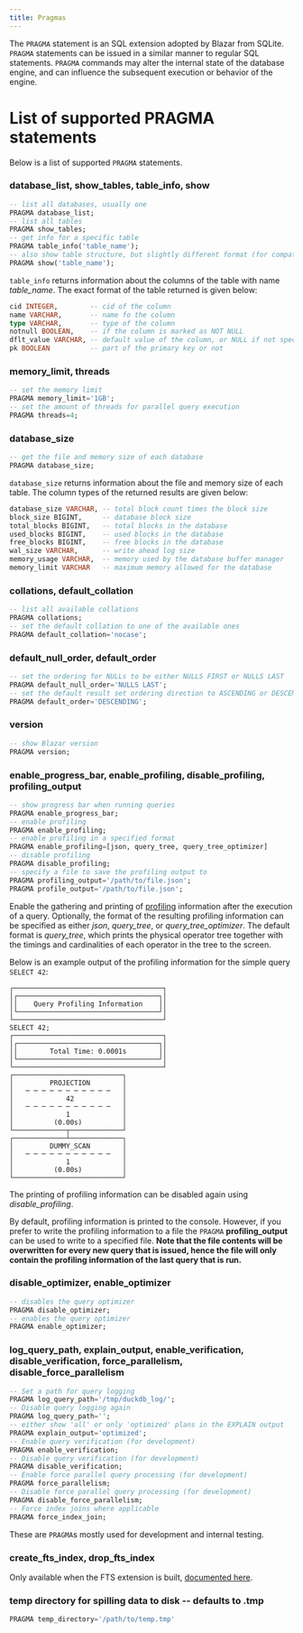 ```yaml
---
title: Pragmas
---
```


The `PRAGMA` statement is an SQL extension adopted by Blazar from SQLite. `PRAGMA` statements can be issued in a similar manner to regular SQL statements. `PRAGMA` commands may alter the internal state of the database engine, and can influence the subsequent execution or behavior of the engine.

# List of supported PRAGMA statements
Below is a list of supported `PRAGMA` statements.


### database_list, show_tables, table_info, show
```sql
-- list all databases, usually one
PRAGMA database_list;
-- list all tables
PRAGMA show_tables;
-- get info for a specific table
PRAGMA table_info('table_name');
-- also show table structure, but slightly different format (for compatibility)
PRAGMA show('table_name');

```

`table_info` returns information about the columns of the table with name *table_name*. The exact format of the table returned is given below:

```sql
cid INTEGER,        -- cid of the column
name VARCHAR,       -- name fo the column
type VARCHAR,       -- type of the column
notnull BOOLEAN,    -- if the column is marked as NOT NULL
dflt_value VARCHAR, -- default value of the column, or NULL if not specified
pk BOOLEAN          -- part of the primary key or not
```

### memory_limit, threads
```sql
-- set the memory limit
PRAGMA memory_limit='1GB';
-- set the amount of threads for parallel query execution
PRAGMA threads=4;
```

### database_size
```sql
-- get the file and memory size of each database
PRAGMA database_size;
```

`database_size` returns information about the file and memory size of each table. The column types of the returned results are given below:

```sql
database_size VARCHAR, -- total block count times the block size
block_size BIGINT,     -- database block size
total_blocks BIGINT,   -- total blocks in the database
used_blocks BIGINT,    -- used blocks in the database
free_blocks BIGINT,    -- free blocks in the database
wal_size VARCHAR,      -- write ahead log size
memory_usage VARCHAR,  -- memory used by the database buffer manager
memory_limit VARCHAR   -- maximum memory allowed for the database
```

### collations, default_collation
```sql
-- list all available collations
PRAGMA collations;
-- set the default collation to one of the available ones
PRAGMA default_collation='nocase';
```


### default_null_order, default_order
```sql
-- set the ordering for NULLs to be either NULLS FIRST or NULLS LAST
PRAGMA default_null_order='NULLS LAST';
-- set the default result set ordering direction to ASCENDING or DESCENDING
PRAGMA default_order='DESCENDING';
```

### version
```sql
-- show Blazar version
PRAGMA version;
```

### enable_progress_bar, enable_profiling, disable_profiling, profiling_output
```sql
-- show progress bar when running queries
PRAGMA enable_progress_bar;
-- enable profiling
PRAGMA enable_profiling;
-- enable profiling in a specified format
PRAGMA enable_profiling=[json, query_tree, query_tree_optimizer]
-- disable profiling
PRAGMA disable_profiling;
-- specify a file to save the profiling output to
PRAGMA profiling_output='/path/to/file.json';
PRAGMA profile_output='/path/to/file.json';
```

Enable the gathering and printing of [profiling](/docs/develop/profiling) information after the execution of a query. Optionally, the format of the resulting profiling information can be specified as either *json*, *query_tree*, or *query_tree_optimizer*. The default format is *query_tree*, which prints the physical operator tree together with the timings and cardinalities of each operator in the tree to the screen.

Below is an example output of the profiling information for the simple query ```SELECT 42```:

```
┌─────────────────────────────────────┐
│┌───────────────────────────────────┐│
││    Query Profiling Information    ││
│└───────────────────────────────────┘│
└─────────────────────────────────────┘
SELECT 42;
┌─────────────────────────────────────┐
│┌───────────────────────────────────┐│
││        Total Time: 0.0001s        ││
│└───────────────────────────────────┘│
└─────────────────────────────────────┘
┌───────────────────────────┐
│         PROJECTION        │
│   ─ ─ ─ ─ ─ ─ ─ ─ ─ ─ ─   │
│             42            │
│   ─ ─ ─ ─ ─ ─ ─ ─ ─ ─ ─   │
│             1             │
│          (0.00s)          │
└─────────────┬─────────────┘                             
┌─────────────┴─────────────┐
│         DUMMY_SCAN        │
│   ─ ─ ─ ─ ─ ─ ─ ─ ─ ─ ─   │
│             1             │
│          (0.00s)          │
└───────────────────────────┘
```

The printing of profiling information can be disabled again using *disable_profiling*.

By default, profiling information is printed to the console. However, if you prefer to write the profiling information to a file the `PRAGMA` **profiling_output** can be used to write to a specified file. **Note that the file contents will be overwritten for every new query that is issued, hence the file will only contain the profiling information of the last query that is run.**

### disable_optimizer, enable_optimizer
```sql
-- disables the query optimizer
PRAGMA disable_optimizer;
-- enables the query optimizer
PRAGMA enable_optimizer;
```

### log_query_path, explain_output, enable_verification, disable_verification, force_parallelism, disable_force_parallelism
```sql
-- Set a path for query logging
PRAGMA log_query_path='/tmp/duckdb_log/';
-- Disable query logging again
PRAGMA log_query_path='';
-- either show 'all' or only 'optimized' plans in the EXPLAIN output
PRAGMA explain_output='optimized';
-- Enable query verification (for development)
PRAGMA enable_verification;
-- Disable query verification (for development)
PRAGMA disable_verification;
-- Enable force parallel query processing (for development)
PRAGMA force_parallelism;
-- Disable force parallel query processing (for development)
PRAGMA disable_force_parallelism;
-- Force index joins where applicable
PRAGMA force_index_join;
```

These are `PRAGMA`s mostly used for development and internal testing.

### create_fts_index, drop_fts_index
Only available when the FTS extension is built, [documented here](/docs/extensions/full-text-search).


### temp directory for spilling data to disk -- defaults to .tmp
```sql
PRAGMA temp_directory='/path/to/temp.tmp'
```
